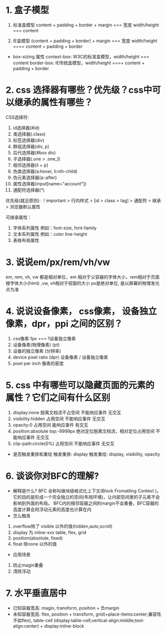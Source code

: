 # 1. 盒子模型
1. 标准盒模型 
content + padding + border + margin === 宽度
width/height === content 

2. IE盒模型
(content + padding + border) + margin === 宽度
width/height ==== content + padding + border

- box-sizing 属性
context-box: W3C的标准盒模型，width/height === content 
border-box: IE传统盒模型，width/height ==== content + padding + border


# 2. css 选择器有哪些？优先级？css中可以继承的属性有哪些？

CSS选择符: 
1. id选择器(#id) 
2. 类选择器(.class)
3. 标签选择器(div)
4. 群组选择器(div, p)
5. 后代选择器(#box div)
6. 子选择器(.one > .one_1)
7. 相邻选择器(li + p)
8. 伪类选择器(a:hover, li:nth-child) 
9. 伪元素选择器(a::after)
10. 属性选择器(input[name="account"])
11. 通配符选择器(*)

优先级(就近原则): ！important > 行内样式 > [id > class > tag] > 通配符 > 继承 > 浏览器默认属性

可继承属性： 
1. 字体系列属性 例如：font-size, font-family
2. 文本系列属性 例如：color line-height
2. 表格布局属性 


# 3. 说说em/px/rem/vh/vw
em, rem, vh, vw 都是相对单位，em 相对于父容器的字体大小，rem相对于页面根字体大小(html) ,vw, vh相对于视窗的大小 px是绝对单位, 是以屏幕的物理发光点为准

# 4. 说说设备像素， css像素， 设备独立像素，dpr，ppi 之间的区别？
1. css像素:1px === 1设备独立像素 
2. 设备像素(物理像素) (pt)
3. 设备的独立像素 (分辨率) 
4. device pixel ratio (dpr)  设备像素 / 设备独立像素
5. pixel per inch 像素的密度

# 5. css 中有哪些可以隐藏页面的元素的属性？它们之间有什么区别

1. display:none                    脱离文档流不占空间  不能响应事件  无交互        
2. visibility:hidden               占用空间           不能响应事件   无交互
3. opacity:0                       占用空间           能响应事件  有交互
4. position:absolute top:-9999px   绝对定位脱离文档流，相对定位占用空间  不能响应事件  无交互
5. clip-path:circle(0%)            占用空间           不能响应事件  无交互

- 是否触发重排和重绘
触发重排: display
触发重绘: display, visibility, opacity

# 6. 谈谈你对BFC的理解?
- 解释是什么? 
BFC 全称叫做块级格式化上下文(Block Fromatting Context )。它的目的是形成一个完全独立的空间(布局环境)，让内部空间里的子元素不会影响到外面的布局。
BFC内的相邻容器之间的margin不会重叠，BFC容器的高度计算会将浮动元素的高度也计算在内
- 怎么触发
1. overflow除了 visible 以外的值(hidden,auto,scroll)
2. display 为 inline-xxx table, flex, grid
3. position(absolute, fixed) 
4. float 除none 以外的值
- 应用场景
1. 防止magin重叠
2. 清除浮动

# 7. 水平垂直居中
- 已知容器宽高: magin, transform, position + 负margin
- 未知容器宽高: flex, position + transform, grid(+place-items:center;兼容性不如flex), table-cell (display:table-cell;vertical-align:middle;text-align:center) + display:inline-block 
